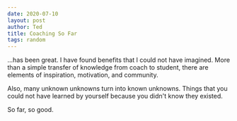 ```yaml
---
date: 2020-07-10
layout: post
author: Ted
title: Coaching So Far
tags: random
---
```

...has been great. I have found benefits that I could not have imagined. More than a simple transfer of knowledge from coach to student, there are elements of inspiration, motivation, and community.

Also, many unknown unknowns turn into known unknowns. Things that you could not have learned by yourself because you didn't know they existed.

So far, so good.  
